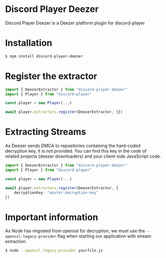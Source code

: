 # Discord Player Deezer

Discord Player Deezer is a Deezer platform plugin for discord-player

# Installation

```bash
$ npm install discord-player-deezer
```

# Register the extractor

```ts
import { DeezerExtractor } from "discord-player-deezer"
import { Player } from "discord-player"

const player = new Player(...)

await player.extractors.register(DeezerExtractor, {})
```

# Extracting Streams

As Deezer sends DMCA to repositories containing the hard-coded decryption key, it is not provided. You can find this key in the code of related projects (deezer downloaders) and your client-side JavaScript code.

```ts
import { DeezerExtractor } from "discord-player-deezer"
import { Player } from "discord-player"

const player = new Player(...)

await player.extractors.register(DeezerExtractor, {
    decryptionKey: "master-decryption-key"
})
```

# Important information

As Node has migrated from openssl for decryption, we must use the `--openssl-legacy-provider` flag when starting our application with stream extraction

```bash
$ node --openssl-legacy-provider yourfile.js
```